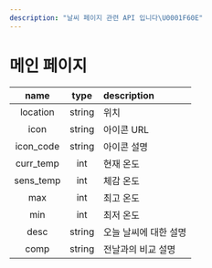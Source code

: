 ```yaml
---
description: "날씨 페이지 관련 API 입니다\U0001F60E"
---
```


# 메인 페이지

| name | type | description |
| :---: | :---: | :--- |
| location | string | 위치 |
| icon | string | 아이콘 URL |
| icon\_code | string | 아이콘 설명 |
| curr\_temp | int | 현재 온도 |
| sens\_temp | int | 체감 온도 |
| max | int | 최고 온도 |
| min | int | 최저 온도 |
| desc | string | 오늘 날씨에 대한 설명 |
| comp | string | 전날과의 비교 설명 |

